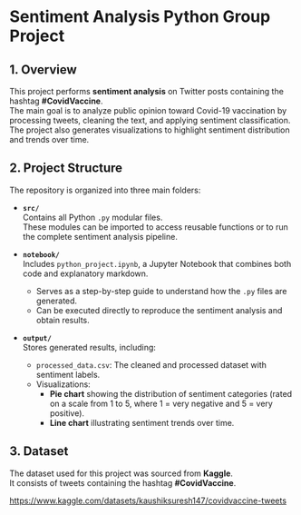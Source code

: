 # Sentiment Analysis Python Group Project


## 1. Overview  
This project performs **sentiment analysis** on Twitter posts containing the hashtag **#CovidVaccine**.  
The main goal is to analyze public opinion toward Covid-19 vaccination by processing tweets, cleaning the text, and applying sentiment classification.  
The project also generates visualizations to highlight sentiment distribution and trends over time.  


## 2. Project Structure  

The repository is organized into three main folders:  

- **`src/`**  
  Contains all Python `.py` modular files.  
  These modules can be imported to access reusable functions or to run the complete sentiment analysis pipeline.  

- **`notebook/`**  
  Includes `python_project.ipynb`, a Jupyter Notebook that combines both code and explanatory markdown.  
  - Serves as a step-by-step guide to understand how the `.py` files are generated.  
  - Can be executed directly to reproduce the sentiment analysis and obtain results.  

- **`output/`**  
  Stores generated results, including:  
  - `processed_data.csv`: The cleaned and processed dataset with sentiment labels.  
  - Visualizations:  
    - **Pie chart** showing the distribution of sentiment categories (rated on a scale from 1 to 5, where 1 = very negative and 5 = very positive).
    - **Line chart** illustrating sentiment trends over time.  

## 3. Dataset  
The dataset used for this project was sourced from **Kaggle**.  
It consists of tweets containing the hashtag **#CovidVaccine**.  

https://www.kaggle.com/datasets/kaushiksuresh147/covidvaccine-tweets 
